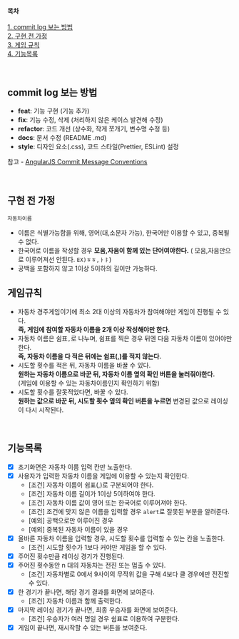 ### `목차`

[1. commit log 보는 방법](#commit-log-보는-방법)  
[2. 구현 전 가정](#구현-전-가정)  
[3. 게임 규칙](#게임-규칙)  
[4. 기능목록](#기능목록)

<br>

## commit log 보는 방법

- **feat**: 기능 구현 (기능 추가)
- **fix**: 기능 수정, 삭제 (처리하지 않은 케이스 발견해 수정)
- **refactor**: 코드 개선 (상수화, 작게 쪼개기, 변수명 수정 등)
- **docs**: 문서 수정 (README .md)
- **style**: 디자인 요소(.css), 코드 스타일(Prettier, ESLint) 설정

참고 - [AngularJS Commit Message Conventions](https://gist.github.com/stephenparish/9941e89d80e2bc58a153#allowed-type)

<br>

## 구현 전 가정

`자동차이름`

- 이름은 식별가능함을 위해, 영어(대,소문자 가능), 한국어만 이용할 수 있고, 중복될 수 없다.
- 한국어로 이름을 작성할 경우 **모음,자음이 함께 있는 단어여야한다.** ( 모음,자음만으로 이루어져선 안된다. `EX)ㅎㅎ,ㅏㅑ`)
- 공백을 포함하지 않고 1이상 5이하의 길이만 가능하다.

## 게임규칙

- 자동차 경주게임이기에 최소 2대 이상의 자동차가 참여해야만 게임이 진행될 수 있다.  
  **즉, 게임에 참여할 자동차 이름을 2개 이상 작성해야만 한다.**
- 자동차 이름은 쉼표`,`로 나누며, 쉼표를 찍은 경우 뒤엔 다음 자동차 이름이 있어야만 한다.  
  **즉, 자동차 이름을 다 적은 뒤에는 쉼표(,)를 적지 않는다.**
- 시도할 횟수를 적은 뒤, 자동차 이름을 바꿀 수 있다.  
  **원하는 자동차 이름으로 바꾼 뒤, 자동차 이름 옆의 확인 버튼을 눌러줘야한다.**  
  (게임에 이용할 수 있는 자동차이름인지 확인하기 위함)
- 시도할 횟수를 잘못적었다면, 바꿀 수 있다.  
  **원하는 값으로 바꾼 뒤, 시도할 횟수 옆의 확인 버튼을 누르면** 변경된 값으로 레이싱이 다시 시작된다.

<br>

## 기능목록

- [x] 초기화면은 자동차 이름 입력 칸만 노출한다.
- [x] 사용자가 입력한 자동차 이름을 게임에 이용할 수 있는지 확인한다.
  - [조건] 자동차 이름이 쉼표(,)로 구분되어야 한다.
  - [조건] 자동차 이름 길이가 1이상 5이하여야 한다.
  - [조건] 자동차 이름 값이 영어 또는 한국어로 이루어져야 한다.
  - [조건] 조건에 맞지 않은 이름을 입력할 경우 `alert`로 잘못된 부분을 알려준다.
  - [예외] 공백으로만 이루어진 경우
  - [예외] 중복된 자동차 이름이 있을 경우
- [x] 올바른 자동차 이름을 입력할 경우, 시도할 횟수를 입력할 수 있는 칸을 노출한다.
  - [조건] 시도할 횟수가 1보다 커야만 게임을 할 수 있다.
- [x] 주어진 횟수만큼 레이싱 경기가 진행된다.
- [x] 주어진 횟수동안 n 대의 자동차는 전진 또는 멈출 수 있다.
  - [조건] 자동차별로 0에서 9사이의 무작위 값을 구해 4보다 클 경우에만 전진할 수 있다.
- [x] 한 경기가 끝나면, 해당 경기 결과를 화면에 보여준다.
  - [조건] 자동차 이름과 함께 출력한다.
- [x] 마지막 레이싱 경기가 끝나면, 최종 우승자를 화면에 보여준다.
  - [조건] 우승자가 여러 명일 경우 쉼표로 이용하여 구분한다.
- [x] 게임이 끝나면, 재시작할 수 있는 버튼을 보여준다.
